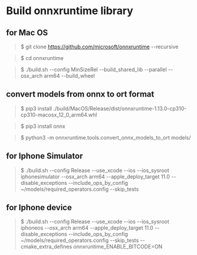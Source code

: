 # Build onnxruntime library

## for Mac OS
> $ git clone https://github.com/microsoft/onnxruntime --recursive

> $ cd onnxruntime

> $ ./build.sh --config MinSizeRel --build_shared_lib --parallel --osx_arch arm64 --build_wheel

## convert models from onnx to ort format
> $ pip3 install ./build/MacOS/Release/dist/onnxruntime-1.13.0-cp310-cp310-macosx_12_0_arm64.whl

> $ pip3 install onnx

> $ python3 -m onnxruntime.tools.convert_onnx_models_to_ort models/

## for Iphone Simulator
> $ ./build.sh --config Release --use_xcode --ios --ios_sysroot iphonesimulator --osx_arch arm64 --apple_deploy_target 11.0 --disable_exceptions --include_ops_by_config ~/models/required_operators.config --skip_tests

## for Iphone device
> $ ./build.sh --config Release --use_xcode --ios --ios_sysroot iphoneos --osx_arch arm64 --apple_deploy_target 11.0 --disable_exceptions --include_ops_by_config ~/models/required_operators.config --skip_tests --cmake_extra_defines onnxruntime_ENABLE_BITCODE=ON

